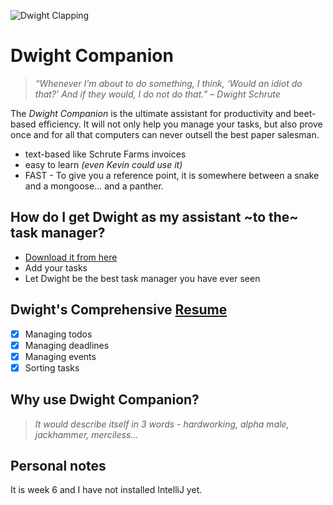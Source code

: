 ![Dwight Clapping](https://media4.giphy.com/media/v1.Y2lkPTc5MGI3NjExMGl1OWZpNGE3cnQ2czMyajZtcHM0ejg3MnM5ZXhzZnZmemowNDVveCZlcD12MV9pbnRlcm5hbF9naWZfYnlfaWQmY3Q9Zw/YC6ZedMDgR1Fm/giphy.gif)
# Dwight Companion

> _“Whenever I’m about to do something, I think, ‘Would an idiot do that?’ And if they would, I do not do that.” – Dwight Schrute_

The _Dwight Companion_ is the ultimate assistant for productivity and beet-based efficiency. It will not only help you manage your tasks, but also prove once and for all that computers can never outsell the best paper salesman.

* text-based like Schrute Farms invoices
* easy to learn _(even Kevin could use it)_
* FAST - To give you a reference point, it is somewhere between a snake and a mongoose… and a panther.

## How do I get Dwight as my assistant ~to the~ task manager?
* [Download it from here](https://github.com/lim-james/ip)
* Add your tasks
* Let Dwight be the best task manager you have ever seen

## Dwight's Comprehensive [Resume](https://www.youtube.com/watch?v=JJzMUqXrQrE)
 
- [X] Managing todos
- [X] Managing deadlines
- [X] Managing events
- [X] Sorting tasks

## Why use Dwight Companion?
> _It would describe itself in 3 words - hardworking, alpha male, jackhammer, merciless..._

## Personal notes
It is week 6 and I have not installed IntelliJ yet.
